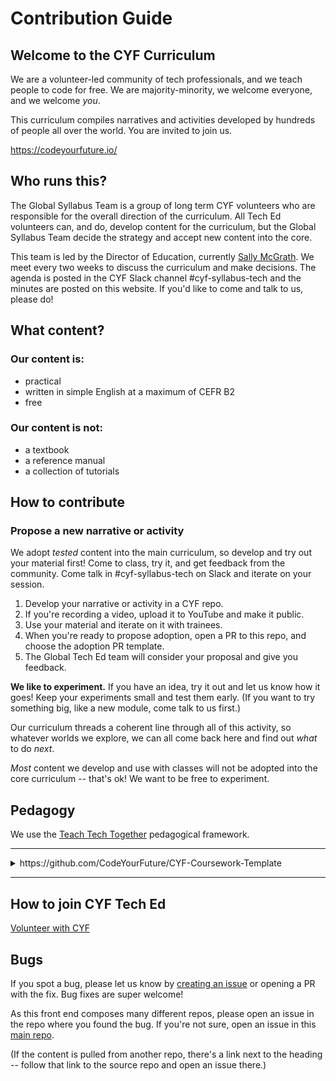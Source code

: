 # Contribution Guide

## Welcome to the <!-- CYF-ONLY -->CYF<!-- END-CYF-ONLY --> Curriculum

We are a volunteer-led community of tech professionals, and we teach people to code for free. We are majority-minority, we welcome everyone, and we welcome _you_.

This curriculum compiles narratives and activities developed by hundreds of people all over the world. You are invited to join us.

https://codeyourfuture.io/

## Who runs this?

The Global Syllabus Team is a group of long term <!-- CYF-ONLY -->CYF<!-- END-CYF-ONLY --> volunteers who are responsible for the overall direction of the curriculum. All Tech Ed volunteers can, and do, develop content for the curriculum, but the Global Syllabus Team decide the strategy and accept new content into the core.

This team is led by the Director of Education, currently [Sally McGrath](https://github.com/SallyMcGrath). We meet every two weeks to discuss the curriculum and make decisions. The agenda is posted in the <!-- CYF-ONLY -->CYF<!-- END-CYF-ONLY --> Slack channel <!-- CYF-ONLY -->#cyf-syllabus-tech<!-- END-CYF-ONLY --> and the minutes are posted on this website. If you'd like to come and talk to us, please do!

## What content?

### Our content is:

- practical
- written in simple English at a maximum of CEFR B2
- free

### Our content is not:

- a textbook
- a reference manual
- a collection of tutorials

## How to contribute

### Propose a new narrative or activity

We adopt _tested_ content into the main curriculum, so develop and try out your material first! Come to class, try it, and get feedback from the community. Come talk in #cyf-syllabus-tech on Slack and iterate on your session.

1. Develop your narrative or activity in a <!-- CYF-ONLY -->CYF<!-- END-CYF-ONLY --> repo.
2. If you're recording a video, upload it to YouTube and make it public.
3. Use your material and iterate on it with trainees.
4. When you're ready to propose adoption, open a PR to this repo, and choose the adoption PR template.
5. The Global Tech Ed team will consider your proposal and give you feedback.

**We like to experiment.** If you have an idea, try it out and let us know how it goes! Keep your experiments small and test them early. (If you want to try something big, like a new module, come talk to us first.)

Our curriculum threads a coherent line through all of this activity, so whatever worlds we explore, we can all come back here and find out _what_ to do _next_.

_Most_ content we develop and use with classes will not be adopted into the core curriculum -- that's ok! We want to be free to experiment.

## Pedagogy

We use the [Teach Tech Together](https://teachtogether.tech/) pedagogical framework.

---

<details>
<summary>https://github.com/CodeYourFuture/CYF-Coursework-Template</summary>

# COURSEWORK NAME

Replace this readme with the requirements for your coursework

## Learning Objectives

```objectives
- [ ] Use the [Teach Tech Together](https://teachtogether.tech/en/index.html#s:process-objectives) guide to construct your objectives
- [ ] Limit the objectives to 3-5 items
- [ ] Write objectives you can measure
```

## Requirements

Explain the requirements of the coursework. You might want to talk about goals here.
You might want to use formal specifications like Given/When/Then. It's ok for requirements to be in different formats.
We want trainees to learn to interpret requirements in many settings and expressions.

## Acceptance Criteria

- [ ] I have provided clear success criteria
- [ ] These might be related to the objectives and the requirements
- [ ] I have given some simple, clear ways for trainees to evaluate their work
- [ ] I have run Lighthouse and my Accessibility score is 100

</details>

---

## How to join CYF Tech Ed

[Volunteer with CYF](https://codeyourfuture.io/volunteers/)

## Bugs

If you spot a bug, please let us know by [creating an issue]() or opening a PR with the fix. Bug fixes are super welcome!

As this front end composes many different repos, please open an issue in the repo where you found the bug. If you're not sure, open an issue in this [main repo]().

(If the content is pulled from another repo, there's a link next to the heading -- follow that link to the source repo and open an issue there.)
